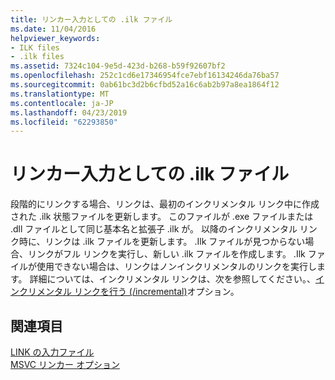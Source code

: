 ```yaml
---
title: リンカー入力としての .ilk ファイル
ms.date: 11/04/2016
helpviewer_keywords:
- ILK files
- .ilk files
ms.assetid: 7324c104-9e5d-423d-b268-b59f92607bf2
ms.openlocfilehash: 252c1cd6e17346954fce7ebf16134246da76ba57
ms.sourcegitcommit: 0ab61bc3d2b6cfbd52a16c6ab2b97a8ea1864f12
ms.translationtype: MT
ms.contentlocale: ja-JP
ms.lasthandoff: 04/23/2019
ms.locfileid: "62293850"
---
```

# <a name="ilk-files-as-linker-input"></a>リンカー入力としての .ilk ファイル

段階的にリンクする場合、リンクは、最初のインクリメンタル リンク中に作成された .ilk 状態ファイルを更新します。 このファイルが .exe ファイルまたは .dll ファイルとして同じ基本名と拡張子 .ilk が。 以降のインクリメンタル リンク時に、リンクは .ilk ファイルを更新します。 .Ilk ファイルが見つからない場合、リンクがフル リンクを実行し、新しい .ilk ファイルを作成します。 .Ilk ファイルが使用できない場合は、リンクはノンインクリメンタルのリンクを実行します。 詳細については、インクリメンタル リンクは、次を参照してください。、[インクリメンタル リンクを行う (/incremental)](incremental-link-incrementally.md)オプション。

## <a name="see-also"></a>関連項目

[LINK の入力ファイル](link-input-files.md)<br/>
[MSVC リンカー オプション](linker-options.md)
